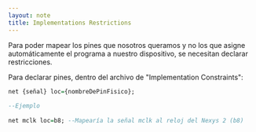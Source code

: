 ```yaml
---
layout: note
title: Implementations Restrictions
---
```


Para poder mapear los pines que nosotros queramos y no los que asigne automáticamente el programa a nuestro dispositivo, se necesitan declarar restricciones.  
  
Para declarar pines, dentro del archivo de "Implementation Constraints":  

```vhdl
net {señal} loc={nombreDePinFisico};  
  
--Ejemplo  
  
net mclk loc=b8; --Mapearía la señal mclk al reloj del Nexys 2 (b8)
```